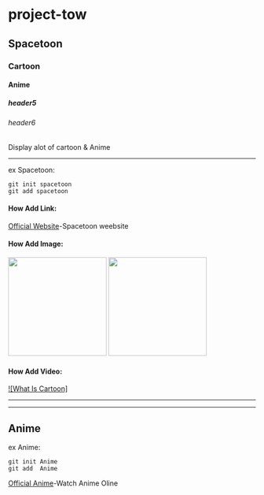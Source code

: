# project-tow
## Spacetoon
### Cartoon
#### Anime
##### header5
###### header6

Display alot of cartoon & Anime

***
ex Spacetoon:

```
git init spacetoon
git add spacetoon
```


#### How Add Link:
[Official Website](https://spacetoon.com/)-Spacetoon weebsite


#### How Add Image:

<div>
<img src ="https://github.com/omar-IT/project-one/assets/139554316/b6634861-4da7-487b-b0bb-2fc7ffeb7209" width="200" height="200">
<img src="https://th.bing.com/th?id=OIP.izneqPfHzhjHYI5u-wunXgHaHa&w=250&h=250&c=8&rs=1&qlt=90&o=6&dpr=1.3&pid=3.1&rm=2" width="200" height="200">
</div>


#### How Add Video:

[![What Is Cartoon]](https://www.youtube.com/watch?v=fxZE5hOMyi4)

***
***

## Anime

ex Anime:

```
git init Anime
git add  Anime
```
[Official Anime](https://www.anime-planet.com/anime/watch-online/)-Watch Anime Oline
